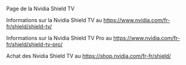 Page de la Nvidia Shield TV

Informations sur la Nvidia Shield TV au https://www.nvidia.com/fr-fr/shield/shield-tv/

Informations sur la Nvidia Shield TV Pro au https://www.nvidia.com/fr-fr/shield/shield-tv-pro/

Achat des Nvidia Shield TV au https://shop.nvidia.com/fr-fr/shield/
